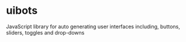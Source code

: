 # uibots
JavaScript library for auto generating user interfaces including, buttons, sliders, toggles and drop-downs
